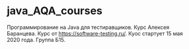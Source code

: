 # java_AQA_courses
Программирование на Java для тестиравщиков. Курс Алексея Баранцева. Курс от https://software-testing.ru/. Куос стартует 15 мая 2020 года. Группа Б15.
